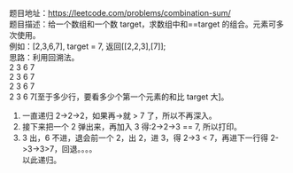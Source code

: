 题目地址：https://leetcode.com/problems/combination-sum/  
题目描述：给一个数组和一个数 target，求数组中和==target 的组合。元素可多次使用。  
例如：[2,3,6,7], target = 7, 返回[[2,2,3],[7]];  
思路：利用回溯法。  
2 3 6 7  
2 3 6 7  
2 3 6 7  
2 3 6 7[至于多少行，要看多少个第一个元素的和比 target 大]。  

1. 一直递归 2->2->2，如果再->就 > 7 了，所以不再深入。  
2. 接下来把一个 2 弹出来，再加入 3 得:2->2->3 == 7, 所以打印。  
3. 3 出，6 不进，退会前一个 2，出 2，进 3，得 2->3 < 7，再进下一行得 2->3->3>7，回退。。。。  
以此递归。  
